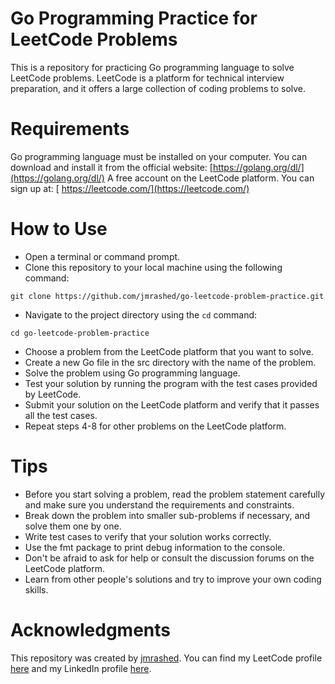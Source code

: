 # Go Programming Practice for LeetCode Problems

This is a repository for practicing Go programming language to solve LeetCode problems. LeetCode is a platform for technical interview preparation, and it offers a large collection of coding problems to solve.

# Requirements

Go programming language must be installed on your computer. You can download and install it from the official website: [https://golang.org/dl/](https://golang.org/dl/)
A free account on the LeetCode platform. You can sign up at: [ https://leetcode.com/](https://leetcode.com/)

# How to Use

- Open a terminal or command prompt.
- Clone this repository to your local machine using the following command:

```command
git clone https://github.com/jmrashed/go-leetcode-problem-practice.git
```

- Navigate to the project directory using the `cd` command:

```command
cd go-leetcode-problem-practice
```

- Choose a problem from the LeetCode platform that you want to solve.
- Create a new Go file in the src directory with the name of the problem.
- Solve the problem using Go programming language.
- Test your solution by running the program with the test cases provided by LeetCode.
- Submit your solution on the LeetCode platform and verify that it passes all the test cases.
- Repeat steps 4-8 for other problems on the LeetCode platform.

# Tips

- Before you start solving a problem, read the problem statement carefully and make sure you understand the requirements and constraints.
- Break down the problem into smaller sub-problems if necessary, and solve them one by one.
- Write test cases to verify that your solution works correctly.
- Use the fmt package to print debug information to the console.
- Don't be afraid to ask for help or consult the discussion forums on the LeetCode platform.
- Learn from other people's solutions and try to improve your own coding skills.


# Acknowledgments 
This repository was created by [jmrashed]((https://github.com/jmrashed)). You can find my LeetCode profile [here](https://leetcode.com/rasheduzzaman) and my LinkedIn profile [here](https://www.linkedin.com/in/md-rasheduzzaman).
